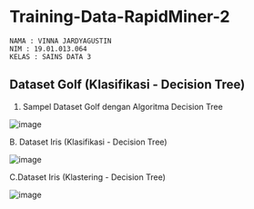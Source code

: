 # Training-Data-RapidMiner-2
```
NAMA : VINNA JARDYAGUSTIN
NIM : 19.01.013.064
KELAS : SAINS DATA 3
```

## Dataset Golf  (Klasifikasi - Decision Tree)   
1. Sampel Dataset Golf dengan Algoritma Decision Tree

  

![image](https://user-images.githubusercontent.com/105411972/197689295-000a725a-8635-4099-8e45-0304154034b1.png)

B. Dataset Iris (Klasifikasi - Decision Tree) 

![image](https://user-images.githubusercontent.com/105411972/197688961-2c47e818-fe9b-48ff-a0b5-35a15f20202a.png)

C.Dataset Iris (Klastering - Decision Tree) 

![image](https://user-images.githubusercontent.com/105411972/197688542-4834b2b4-f59a-45dd-b3b0-1e42452fc28e.png) 
